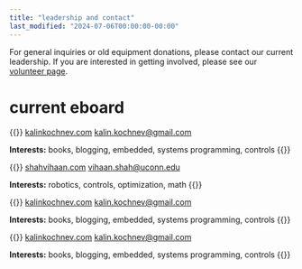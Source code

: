 ```yaml
---
title: "leadership and contact"
last_modified: "2024-07-06T00:00:00-00:00"
---
```

For general inquiries or old equipment donations, please contact our current leadership. If you are interested in getting involved, please see our [volunteer page](/volunteer). 

# current eboard
{{<officer image="images/kalin.png" name="kalin kochnev" position="president/co-founder">}}
[kalinkochnev.com](https://kalinkochnev.com)
[kalin.kochnev@gmail.com](mailto:kalin.kochnev@gmail.com)

**Interests:** books, blogging, embedded, systems programming, controls
{{</officer>}}

{{<officer image="images/vihaan-profile.png" name="vihaan shah" position="vice-president/co-founder">}}
[shahvihaan.com](https://shahvihaan.com)
[vihaan.shah@uconn.edu](mailto:vihaan.shah@uconn.edu)

**Interests:** robotics, controls, optimization, math
{{</officer>}}

{{<officer image="images/kalin.png" name="kalin kochnev" position="president/co-founder">}}
[kalinkochnev.com](https://kalinkochnev.com)
[kalin.kochnev@gmail.com](mailto:kalin.kochnev@gmail.com)

**Interests:** books, blogging, embedded, systems programming, controls
{{</officer>}}

{{<officer image="images/kalin.png" name="kalin kochnev" position="president/co-founder">}}
[kalinkochnev.com](https://kalinkochnev.com)
[kalin.kochnev@gmail.com](mailto:kalin.kochnev@gmail.com)

**Interests:** books, blogging, embedded, systems programming, controls
{{</officer>}}





